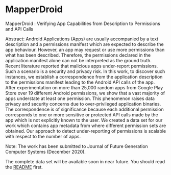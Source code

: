 # MapperDroid
MapperDroid : Verifying App Capabilities from Description to Permissions and API Calls

Abstract: 
Android Applications (Apps) are usually accompanied by a text description and a permissions manifest which are expected to describe the app behaviour. However, an app may request or use more permissions than what has been described. Therefore, the permissions declared in the application manifest alone can not be interpreted as the ground truth. Recent literature reported that malicious apps under-report  permissions. Such a scenario is a security and privacy risk. In this work, to discover such instances, we establish a correspondence from the application description to the permissions manifest leading to the Android API calls of the app. After experimentation on more than 25,000 random apps from Google Play Store over 19 different Android permissions, we show that a vast majority of apps understate at least one permission. This phenomenon raises data privacy and security concerns due to over-privileged application binaries. The correspondence is of significance because each additional permission corresponds to one or more sensitive or protected API calls made by the app which is not explicitly known to the user. We created a data set for our work which contains app metadata from where different permission sets are obtained. Our approach to detect under-reporting of permissions is scalable with respect to the number of apps. 

Note: The work has been submitted to Journal of Future Generation Computer Systems (December 2020). 

The complete data set will be available soon in near future. You should read the [README](https://github.com/rks101/MapperDroid/blob/master/data/README_data.txt) first. 
